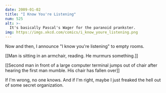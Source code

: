 ```yaml
---
date: 2009-01-02
title: "I Know You're Listening"
num: 525
alt: >-
  It's basically Pascal's Wager for the paranoid prankster.
img: https://imgs.xkcd.com/comics/i_know_youre_listening.png
---
```

Now and then, I announce "I know you're listening" to empty rooms.

[[Man is sitting in an armchair, reading.  He murmurs something.]]

[[Second man in front of a large computer terminal jumps out of chair after hearing the first man mumble. His chair has fallen over]]

If I'm wrong, no one knows.  And if I'm right, maybe I just freaked the hell out of some secret organization.

